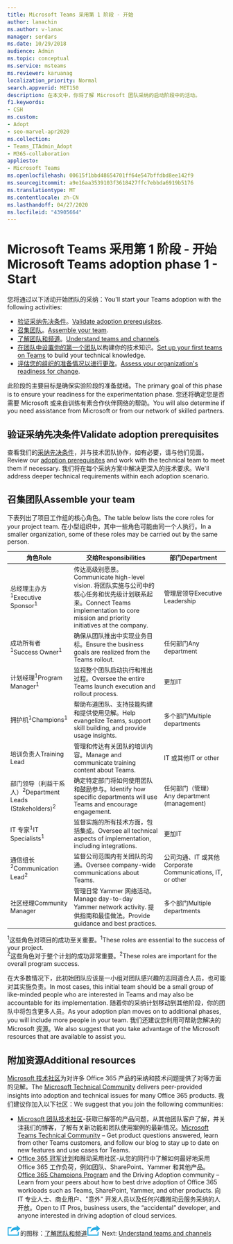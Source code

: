 ```yaml
---
title: Microsoft Teams 采用第 1 阶段 - 开始
author: lanachin
ms.author: v-lanac
manager: serdars
ms.date: 10/29/2018
audience: Admin
ms.topic: conceptual
ms.service: msteams
ms.reviewer: karuanag
localization_priority: Normal
search.appverid: MET150
description: 在本文中，你将了解 Microsoft 团队采纳的启动阶段中的活动。
f1.keywords:
- CSH
ms.custom:
- Adopt
- seo-marvel-apr2020
ms.collection:
- Teams_ITAdmin_Adopt
- M365-collaboration
appliesto:
- Microsoft Teams
ms.openlocfilehash: 00615f1bbd48654701ff64e547bffdbd8ee142f9
ms.sourcegitcommit: a9e16aa3539103f3618427ffc7ebbda6919b5176
ms.translationtype: MT
ms.contentlocale: zh-CN
ms.lasthandoff: 04/27/2020
ms.locfileid: "43905664"
---
```

# <a name="microsoft-teams-adoption-phase-1---start"></a><span data-ttu-id="401d2-103">Microsoft Teams 采用第 1 阶段 - 开始</span><span class="sxs-lookup"><span data-stu-id="401d2-103">Microsoft Teams adoption phase 1 - Start</span></span>

<span data-ttu-id="401d2-104">您将通过以下活动开始团队的采纳：</span><span class="sxs-lookup"><span data-stu-id="401d2-104">You'll start your Teams adoption with the following activities:</span></span>

- <span data-ttu-id="401d2-105">[验证采纳先决条件](#validate-adoption-prerequisites)。</span><span class="sxs-lookup"><span data-stu-id="401d2-105">[Validate adoption prerequisites](#validate-adoption-prerequisites).</span></span>
- <span data-ttu-id="401d2-106">[召集团队](#assemble-your-team)。</span><span class="sxs-lookup"><span data-stu-id="401d2-106">[Assemble your team](#assemble-your-team).</span></span>
- <span data-ttu-id="401d2-107">[了解团队和频道](teams-adoption-understand-teams-and-channels.md)。</span><span class="sxs-lookup"><span data-stu-id="401d2-107">[Understand teams and channels](teams-adoption-understand-teams-and-channels.md).</span></span>
- <span data-ttu-id="401d2-108">[在团队中设置你的第一个团队](teams-adoption-your-first-teams.md)以构建你的技术知识。</span><span class="sxs-lookup"><span data-stu-id="401d2-108">[Set up your first teams on Teams](teams-adoption-your-first-teams.md) to build your technical knowledge.</span></span>
- <span data-ttu-id="401d2-109">[评估您的组织的准备情况以进行更改](teams-adoption-assess-readiness.md)。</span><span class="sxs-lookup"><span data-stu-id="401d2-109">[Assess your organization's readiness for change](teams-adoption-assess-readiness.md).</span></span>

<span data-ttu-id="401d2-110">此阶段的主要目标是确保实验阶段的准备就绪。</span><span class="sxs-lookup"><span data-stu-id="401d2-110">The primary goal of this phase is to ensure your readiness for the experimentation phase.</span></span> <span data-ttu-id="401d2-111">您还将确定您是否需要 Microsoft 或来自训练有素合作伙伴网络的帮助。</span><span class="sxs-lookup"><span data-stu-id="401d2-111">You will also determine if you need assistance from Microsoft or from our network of skilled partners.</span></span>  

## <a name="validate-adoption-prerequisites"></a><span data-ttu-id="401d2-112">验证采纳先决条件</span><span class="sxs-lookup"><span data-stu-id="401d2-112">Validate adoption prerequisites</span></span>

<span data-ttu-id="401d2-113">查看我们的[采纳先决条件](teams-adoption-get-started.md#adoption-prerequisites)，并与技术团队协作，如有必要，请与他们见面。</span><span class="sxs-lookup"><span data-stu-id="401d2-113">Review our [adoption prerequisites](teams-adoption-get-started.md#adoption-prerequisites) and work with the technical team to meet them if necessary.</span></span> <span data-ttu-id="401d2-114">我们将在每个采纳方案中解决更深入的技术要求。</span><span class="sxs-lookup"><span data-stu-id="401d2-114">We'll address deeper technical requirements within each adoption scenario.</span></span>

## <a name="assemble-your-team"></a><span data-ttu-id="401d2-115">召集团队</span><span class="sxs-lookup"><span data-stu-id="401d2-115">Assemble your team</span></span>

<span data-ttu-id="401d2-116">下表列出了项目工作组的核心角色。</span><span class="sxs-lookup"><span data-stu-id="401d2-116">The table below lists the core roles for your project team.</span></span> <span data-ttu-id="401d2-117">在小型组织中，其中一些角色可能由同一个人执行。</span><span class="sxs-lookup"><span data-stu-id="401d2-117">In a smaller organization, some of these roles may be carried out by the same person.</span></span>

| <span data-ttu-id="401d2-118">角色</span><span class="sxs-lookup"><span data-stu-id="401d2-118">Role</span></span> | <span data-ttu-id="401d2-119">交给</span><span class="sxs-lookup"><span data-stu-id="401d2-119">Responsibilities</span></span> | <span data-ttu-id="401d2-120">部门</span><span class="sxs-lookup"><span data-stu-id="401d2-120">Department</span></span> |
| ---- | ---------------- | ---------- |
| <span data-ttu-id="401d2-121">总经理主办方<sup>1</sup></span><span class="sxs-lookup"><span data-stu-id="401d2-121">Executive Sponsor<sup>1</sup></span></span> | <span data-ttu-id="401d2-122">传达高级别愿景。</span><span class="sxs-lookup"><span data-stu-id="401d2-122">Communicate high-level vision.</span></span> <span data-ttu-id="401d2-123">将团队实施与公司中的核心任务和优先级计划联系起来。</span><span class="sxs-lookup"><span data-stu-id="401d2-123">Connect Teams implementation to core mission and priority initiatives at the company.</span></span> | <span data-ttu-id="401d2-124">管理层领导</span><span class="sxs-lookup"><span data-stu-id="401d2-124">Executive Leadership</span></span> |
| <span data-ttu-id="401d2-125">成功所有者<sup>1</sup></span><span class="sxs-lookup"><span data-stu-id="401d2-125">Success Owner<sup>1</sup></span></span> | <span data-ttu-id="401d2-126">确保从团队推出中实现业务目标。</span><span class="sxs-lookup"><span data-stu-id="401d2-126">Ensure the business goals are realized from the Teams rollout.</span></span> | <span data-ttu-id="401d2-127">任何部门</span><span class="sxs-lookup"><span data-stu-id="401d2-127">Any department</span></span> |
| <span data-ttu-id="401d2-128">计划经理<sup>1</sup></span><span class="sxs-lookup"><span data-stu-id="401d2-128">Program Manager<sup>1</sup></span></span> | <span data-ttu-id="401d2-129">监视整个团队启动执行和推出过程。</span><span class="sxs-lookup"><span data-stu-id="401d2-129">Oversee the entire Teams launch execution and rollout process.</span></span> | <span data-ttu-id="401d2-130">更加</span><span class="sxs-lookup"><span data-stu-id="401d2-130">IT</span></span> |
| <span data-ttu-id="401d2-131">拥护机<sup>1</sup></span><span class="sxs-lookup"><span data-stu-id="401d2-131">Champions<sup>1</sup></span></span> | <span data-ttu-id="401d2-132">帮助布道团队、支持技能构建和提供使用见解。</span><span class="sxs-lookup"><span data-stu-id="401d2-132">Help evangelize Teams, support skill building, and provide usage insights.</span></span> | <span data-ttu-id="401d2-133">多个部门</span><span class="sxs-lookup"><span data-stu-id="401d2-133">Multiple departments</span></span> |
| <span data-ttu-id="401d2-134">培训负责人</span><span class="sxs-lookup"><span data-stu-id="401d2-134">Training Lead</span></span> | <span data-ttu-id="401d2-135">管理和传达有关团队的培训内容。</span><span class="sxs-lookup"><span data-stu-id="401d2-135">Manage and communicate training content about Teams.</span></span> | <span data-ttu-id="401d2-136">IT 或其他</span><span class="sxs-lookup"><span data-stu-id="401d2-136">IT or other</span></span> |
| <span data-ttu-id="401d2-137">部门领导（利益干系人）<sup>2</sup></span><span class="sxs-lookup"><span data-stu-id="401d2-137">Department Leads (Stakeholders)<sup>2</sup></span></span> | <span data-ttu-id="401d2-138">确定特定部门将如何使用团队和鼓励参与。</span><span class="sxs-lookup"><span data-stu-id="401d2-138">Identify how specific departments will use Teams and encourage engagement.</span></span> | <span data-ttu-id="401d2-139">任何部门（管理）</span><span class="sxs-lookup"><span data-stu-id="401d2-139">Any department (management)</span></span> |
| <span data-ttu-id="401d2-140">IT 专家<sup>1</sup></span><span class="sxs-lookup"><span data-stu-id="401d2-140">IT Specialists<sup>1</sup></span></span> | <span data-ttu-id="401d2-141">监督实施的所有技术方面，包括集成。</span><span class="sxs-lookup"><span data-stu-id="401d2-141">Oversee all technical aspects of implementation, including integrations.</span></span> | <span data-ttu-id="401d2-142">更加</span><span class="sxs-lookup"><span data-stu-id="401d2-142">IT</span></span> |
| <span data-ttu-id="401d2-143">通信组长<sup>2</sup></span><span class="sxs-lookup"><span data-stu-id="401d2-143">Communication Lead<sup>2</sup></span></span> | <span data-ttu-id="401d2-144">监督公司范围内有关团队的沟通。</span><span class="sxs-lookup"><span data-stu-id="401d2-144">Oversee company-wide communications about Teams.</span></span> | <span data-ttu-id="401d2-145">公司沟通、IT 或其他</span><span class="sxs-lookup"><span data-stu-id="401d2-145">Corporate Communications, IT, or other</span></span> |
| <span data-ttu-id="401d2-146">社区经理</span><span class="sxs-lookup"><span data-stu-id="401d2-146">Community Manager</span></span> | <span data-ttu-id="401d2-147">管理日常 Yammer 网络活动。</span><span class="sxs-lookup"><span data-stu-id="401d2-147">Manage day-to-day Yammer network activity.</span></span> <span data-ttu-id="401d2-148">提供指南和最佳做法。</span><span class="sxs-lookup"><span data-stu-id="401d2-148">Provide guidance and best practices.</span></span> | <span data-ttu-id="401d2-149">多个部门</span><span class="sxs-lookup"><span data-stu-id="401d2-149">Multiple departments</span></span> |

<span data-ttu-id="401d2-150"><sup>1</sup>这些角色对项目的成功至关重要。</span><span class="sxs-lookup"><span data-stu-id="401d2-150"><sup>1</sup>These roles are essential to the success of your project.</span></span></br>
<span data-ttu-id="401d2-151"><sup>2</sup>这些角色对于整个计划的成功非常重要。</span><span class="sxs-lookup"><span data-stu-id="401d2-151"><sup>2</sup>These roles are important for the overall program success.</span></span>

<span data-ttu-id="401d2-152">在大多数情况下，此初始团队应该是一小组对团队感兴趣的志同道合人员，也可能对其实施负责。</span><span class="sxs-lookup"><span data-stu-id="401d2-152">In most cases, this initial team should be a small group of like-minded people who are interested in Teams and may also be accountable for its implementation.</span></span> <span data-ttu-id="401d2-153">随着你的采纳计划移动到其他阶段，你的团队中将包含更多人员。</span><span class="sxs-lookup"><span data-stu-id="401d2-153">As your adoption plan moves on to additional phases, you will include more people in your team.</span></span> <span data-ttu-id="401d2-154">我们还建议您利用可帮助您解决的 Microsoft 资源。</span><span class="sxs-lookup"><span data-stu-id="401d2-154">We also suggest that you take advantage of the Microsoft resources that are available to assist you.</span></span> 

## <a name="additional-resources"></a><span data-ttu-id="401d2-155">附加资源</span><span class="sxs-lookup"><span data-stu-id="401d2-155">Additional resources</span></span>

<span data-ttu-id="401d2-156">[Microsoft 技术社区](https://aka.ms/TechCommunity)为对许多 Office 365 产品的采纳和技术问题提供了对等方面的见解。</span><span class="sxs-lookup"><span data-stu-id="401d2-156">The [Microsoft Technical Community](https://aka.ms/TechCommunity) delivers peer-provided insights into adoption and technical issues for many Office 365 products.</span></span> <span data-ttu-id="401d2-157">我们建议你加入以下社区：</span><span class="sxs-lookup"><span data-stu-id="401d2-157">We suggest that you join the following communities:</span></span>

- <span data-ttu-id="401d2-158">[Microsoft 团队技术社区](https://aka.ms/TeamsCommunity)-获取已解答的产品问题，从其他团队客户了解，并关注我们的博客，了解有关新功能和团队使用案例的最新情况。</span><span class="sxs-lookup"><span data-stu-id="401d2-158">[Microsoft Teams Technical Community](https://aka.ms/TeamsCommunity) – Get product questions answered, learn from other Teams customers, and follow our blog to stay up to date on new features and use cases for Teams.</span></span> 
- <span data-ttu-id="401d2-159">[Office 365 冠军计划](https://aka.ms/O365Champions)和推动采用社区-从您的同行中了解如何最好地采用 Office 365 工作负荷，例如团队、SharePoint、Yammer 和其他产品。</span><span class="sxs-lookup"><span data-stu-id="401d2-159">[Office 365 Champions Program](https://aka.ms/O365Champions) and the Driving Adoption community – Learn from your peers about how to best drive adoption of Office 365 workloads such as Teams, SharePoint, Yammer, and other products.</span></span> <span data-ttu-id="401d2-160">向 IT 专业人士、商业用户、"意外" 开发人员以及任何兴趣推动云服务采纳的人开放。</span><span class="sxs-lookup"><span data-stu-id="401d2-160">Open to IT Pros, business users, the “accidental” developer, and anyone interested in driving adoption of cloud services.</span></span>  


<span data-ttu-id="401d2-161">![表示下一步骤](media/teams-adoption-next-icon.png)的图标：[了解团队和频道](teams-adoption-understand-teams-and-channels.md)</span><span class="sxs-lookup"><span data-stu-id="401d2-161">![An icon representing the next step](media/teams-adoption-next-icon.png) Next: [Understand teams and channels](teams-adoption-understand-teams-and-channels.md)</span></span>
